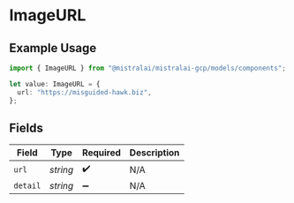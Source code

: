 # ImageURL

## Example Usage

```typescript
import { ImageURL } from "@mistralai/mistralai-gcp/models/components";

let value: ImageURL = {
  url: "https://misguided-hawk.biz",
};
```

## Fields

| Field              | Type               | Required           | Description        |
| ------------------ | ------------------ | ------------------ | ------------------ |
| `url`              | *string*           | :heavy_check_mark: | N/A                |
| `detail`           | *string*           | :heavy_minus_sign: | N/A                |